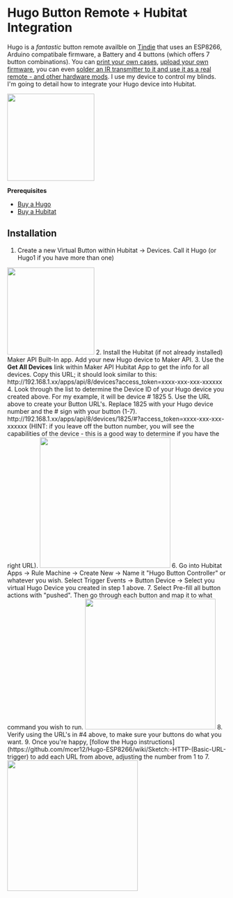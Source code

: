# Hugo Button Remote + Hubitat Integration

Hugo is a <i>fantastic</i> button remote availble on
[Tindie](https://www.tindie.com/products/nicethings/hugo-esp8266-4-button-wifi-remote/)
that uses an ESP8266, Arduino compatibale firmware, a Battery and 4 buttons (which offers 7 button
combinations). You can [print your own
cases](https://www.thingiverse.com/thing:3641618), [upload your own
firmware](https://github.com/mcer12/Hugo-ESP8266), you can even [solder an IR
transmitter to it and use it as a real remote - and other hardware
mods](https://github.com/mcer12/Hugo-ESP8266/wiki). I use my device to control
my blinds. I'm going to detail how to integrate your Hugo device into Hubitat.

<img src="https://bdwilson.github.io/images/hubitat-hugo4.png" width=200px>

**Prerequisites**

* [Buy a
Hugo](https://www.tindie.com/products/nicethings/hugo-esp8266-4-button-wifi-remote/)
* [Buy a Hubitat](https://hubitat.com/)

## Installation
1. Create a new Virtual Button within Hubitat -> Devices.  Call it Hugo (or Hugo1 if you have more than one)
<img src="https://bdwilson.github.io/images/hubitat-hugo1.png" width=200px>
2. Install the Hubitat (if not already installed) Maker API Built-In app. Add your new Hugo device to Maker API. 
3. Use the <b>Get All Devices</b> link within Maker API Hubitat App to get the info for all devices. Copy this URL; it should look similar to this: http://192.168.1.xx/apps/api/8/devices?access_token=xxxx-xxx-xxx-xxxxxx
4. Look through the list to determine the Device ID of your Hugo device you created above. For my example, it will be device # 1825
5. Use the URL above to create your Button URL's. Replace 1825 with your Hugo
device number and the # sign with your button (1-7).
http://192.168.1.xx/apps/api/8/devices/1825/#?access_token=xxxx-xxx-xxx-xxxxxx  (HINT: if you leave off the button number, you will see the capabilities of the device - this is a good way to determine if you have the right URL). 
<img src="https://bdwilson.github.io/images/hubitat-hugo0.png" width=300px>
6. Go into Hubitat Apps -> Rule Machine -> Create New -> Name it "Hugo Button Controller" or whatever you wish.  Select Trigger Events -> Button Device -> Select you virtual Hugo Device you created in step 1 above.
7. Select Pre-fill all button actions with "pushed".  Then go through each button and map it to what command you wish to run.
<img src="https://bdwilson.github.io/images/hubitat-hugo2.png" width=300px>
8. Verify using the URL's in #4 above, to make sure your buttons do what you want. 
9. Once you're happy, [follow the Hugo
instructions](https://github.com/mcer12/Hugo-ESP8266/wiki/Sketch:-HTTP-(Basic-URL-trigger)
to add each URL from above, adjusting the number from 1 to 7.  
<img src="https://bdwilson.github.io/images/hubitat-hugo3.png" width=300px>
